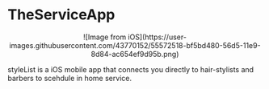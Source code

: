 # TheServiceApp

<p align="center">
![Image from iOS](https://user-images.githubusercontent.com/43770152/55572518-bf5bd480-56d5-11e9-8d84-ac654ef9d95b.png)
</p>


styleList is a iOS mobile app that connects you directly to hair-stylists and barbers to scehdule in home service. 
